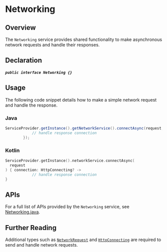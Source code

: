 # Networking

## Overview

The `Networking` service provides shared functionality to make asynchronous network requests and handle their responses.

## Declaration

##### `public interface Networking {}`

## Usage

The following code snippet details how to make a simple network request and handle the response.

### Java

```java
ServiceProvider.getInstance().getNetworkService().connectAsync(request, connection -> {
			// handle response connection
		});
```

### Kotlin

```kotlin
ServiceProvider.getInstance().networkService.connectAsync(
  request
) { connection: HttpConnecting? ->
            // handle response connection
}
```

## APIs

For a full list of APIs provided by the `Networking` service, see [Networking.java](https://github.com/adobe/aepsdk-core-android/blob/staging/code/core/src/main/java/com/adobe/marketing/mobile/services/Networking.java).

## Further Reading

Additional types such as [`NetworkRequest`](https://github.com/adobe/aepsdk-core-android/blob/staging/code/core/src/main/java/com/adobe/marketing/mobile/services/NetworkRequest.java) and [`HttpConnecting`](https://github.com/adobe/aepsdk-core-android/blob/staging/code/core/src/main/java/com/adobe/marketing/mobile/services/HttpConnecting.java) are required to send and handle network requests.
